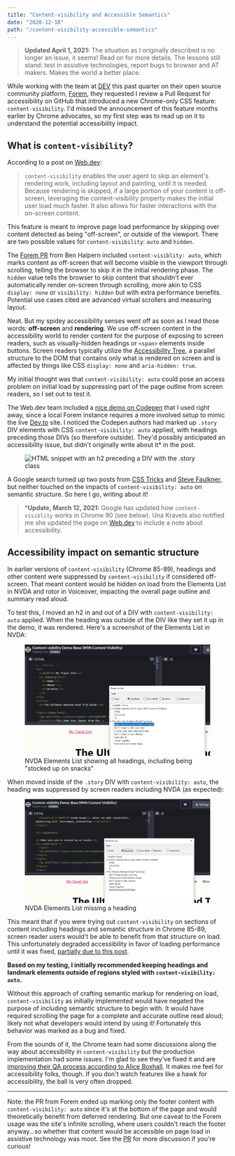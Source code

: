 ```yaml
---
title: "Content-visibility and Accessible Semantics"
date: "2020-12-18"
path: "/content-visibility-accessible-semantics"
---
```


> **Updated April 1, 2021:** The situation as I originally described is no longer an issue, it seems! Read on for more details. The lessons still stand: test in assistive technologies, report bugs to browser and AT makers. Makes the world a better place.

While working with the team at [DEV](https://dev.to) this past quarter on their open source community platform, [Forem](https://www.forem.com/), they requested I review a Pull Request for accessibility on GitHub that introduced a new Chrome-only CSS feature: `content-visibility`. I'd missed the announcement of this feature months earlier by Chrome advocates, so my first step was to read up on it to understand the potential accessibility impact.

## What is `content-visibility`?

According to a post on [Web.dev](https://web.dev/content-visibility/):

> `content-visibility` enables the user agent to skip an element's rendering work, including layout and painting, until it is needed. Because rendering is skipped, if a large portion of your content is off-screen, leveraging the content-visibility property makes the initial user load much faster. It also allows for faster interactions with the on-screen content.

This feature is meant to improve page load performance by skipping over content detected as being "off-screen", or outside of the viewport. There are two possible values for `content-visibility`: `auto` and `hidden`.

The [Forem PR](https://github.com/forem/forem/pull/11560) from Ben Halpern included `content-visiblity: auto`, which marks content as off-screen that will become visible in the viewport through scrolling, telling the browser to skip it in the initial rendering phase. The `hidden` value tells the browser to skip content that shouldn't ever automatically render on-screen through scrolling, more akin to CSS `display: none` or `visibility: hidden` but with extra performance benefits. Potential use cases cited are advanced virtual scrollers and measuring layout.

Neat. But my spidey accessibility senses went off as soon as I read those words: **off-screen** and **rendering**. We use off-screen content in the accessibility world to render content for the purpose of exposing to screen readers, such as visually-hidden headings or `<span>` elements inside buttons. Screen readers typically utilize the [Accessibility Tree](https://www.smashingmagazine.com/2015/03/web-accessibility-with-accessibility-api/), a parallel structure to the DOM that contains only what is rendered on screen and is affected by things like CSS `display: none` and `aria-hidden: true`.

My initial thought was that `content-visibility: auto` could pose an access problem on initial load by suppressing part of the page outline from screen readers, so I set out to test it.

The Web.dev team included a [nice demo on Codepen](https://codepen.io/vmpstr/pen/xxZoyMb) that I used right away, since a local Forem instance requires a more involved setup to mimic the live [Dev.to](https://dev.to) site. I noticed the Codepen authors had marked up `.story` DIV elements with CSS `content-visibility: auto` applied, with headings preceding those DIVs (so therefore outside). They'd possibly anticipated an accessibility issue, but didn't originally write about it* in the post.

<figure>
    <img src="/h2-snacks-story.png" alt="HTML snippet with an h2 preceding a DIV with the .story class" />
</figure>

A Google search turned up two posts from [CSS Tricks](https://css-tricks.com/more-on-content-visibility/) and [Steve Faulkner](https://html5accessibility.com/stuff/2020/08/25/short-note-on-content-visibility-hidden/), but neither touched on the impacts of `content-visibility: auto` on semantic structure. So here I go, writing about it!

> ***Update, March 12, 2021:** Google has updated how `content-visiblity` works in Chrome 90 (see below). Una Kravets also notified me she updated the page on [Web.dev](https://web.dev/content-visibility/#a-note-on-accessibility) to include a note about accessibility.

## Accessibility impact on semantic structure

In earlier versions of `content-visibility` (Chrome 85-89), headings and other content were suppressed by `content-visibility` if considered off-screen. That meant content would be hidden on load from the Elements List in NVDA and rotor in Voiceover, impacting the overall page outline and summary read aloud.

To test this, I moved an h2 in and out of a DIV with `content-visibility: auto` applied. When the heading was outside of the DIV like they set it up in the demo, it was rendered. Here's a screenshot of the Elements List in NVDA:

<figure class="border">
    <img src="./nvda-elements-list-before.png" alt="" />
    <figcaption>
    NVDA Elements List showing all headings, including being "stocked up on snacks"
    </figcaption>
</figure>

When moved inside of the `.story` DIV with `content-visibility: auto`, the heading was suppressed by screen readers including NVDA (as expected):

<figure class="border">
    <img src="./nvda-elements-list-after.png" alt="" />
    <figcaption>
    NVDA Elements List missing a heading
    </figcaption>
</figure>

This meant that if you were trying out `content-visibility` on sections of content including headings and semantic structure in Chrome 85-89, screen reader users would't be able to benefit from that structure on load. This unfortunately degraded accessibility in favor of loading performance until it was fixed, [partially due to this post](https://twitter.com/sundress/status/1346685692974284800).

**Based on my testing, I initially recommended keeping headings and landmark elements outside of regions styled with `content-visibility: auto`.**

Without this approach of crafting semantic markup for rendering on load, `content-visibility` as initially implemented would have negated the purpose of including semantic structure to begin with. It would have required scrolling the page for a complete and accurate outline read aloud; likely not what developers would intend by using it! Fortunately this behavior was marked as a bug and fixed.

From the sounds of it, the Chrome team had some discussions along the way about accessibility in `content-visibility` but the production implementation had some issues. I'm glad to see they've fixed it and are [improving their QA process according to Alice Boxhall](https://twitter.com/sundress/status/1368757783210827784). It makes me feel for accessibility folks, though. If you don't watch features like a hawk for accessibility, the ball is very often dropped.

--- 

Note: the PR from Forem ended up marking only the footer content with `content-visibility: auto` since it's at the bottom of the page and would theoretically benefit from deferred rendering. But one caveat to the Forem usage was the site's infinite scrolling, where users couldn't reach the footer anyway...so whether that content would be accessible on page load in assistive technology was moot. See the [PR](https://github.com/forem/forem/pull/11560#issuecomment-733223791) for more discussion if you're curious!



